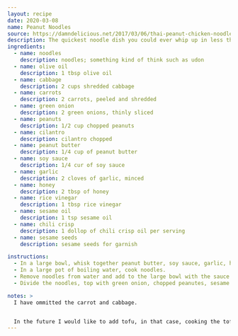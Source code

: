 ```yaml
---
layout: recipe
date: 2020-03-08
name: Peanut Noodles
source: https://damndelicious.net/2017/03/06/thai-peanut-chicken-noodles/
description: The quickest noodle dish you could ever whip up in less than 30 minutes. Full of flavor, and can be served as a side or main!
ingredients:
  - name: noodles
    description: noodles; something kind of think such as udon
  - name: olive oil
    description: 1 tbsp olive oil
  - name: cabbage
    description: 2 cups shredded cabbage
  - name: carrots
    description: 2 carrots, peeled and shredded
  - name: green onion
    description: 2 green onions, thinly sliced
  - name: peanuts
    description: 1/2 cup chopped peanuts
  - name: cilantro
    description: cilantro chopped
  - name: peanut butter
    description: 1/4 cup of peanut butter
  - name: soy sauce
    description: 1/4 cur of soy sauce
  - name: garlic
    description: 2 cloves of garlic, minced
  - name: honey
    description: 2 tbsp of honey
  - name: rice vinegar
    description: 1 tbsp rice vinegar
  - name: sesame oil
    description: 1 tsp sesame oil
  - name: chili crisp
    description: 1 dollop of chili crisp oil per serving
  - name: sesame seeds
    description: sesame seeds for garnish

instructions:
  - In a large bowl, whisk together peanut butter, soy sauce, garlic, honey, ginger, vinegar, sesame and oil; set aside.
  - In a large pot of boiling water, cook noodles.
  - Remove noodles from water and add to the large bowl with the sauce from Step 1; this will help melt the peanut butter.  Mix well.
  - Divide the noodles, top with green onion, chopped peanutes, sesame seeds, and a dollop of the chili crisp oil.

notes: >
  I have ommitted the carrot and cabbage.


  In the future I would like to add tofu, in that case, cooking the tofu in a skillet with the sauce would be best.
---
```


